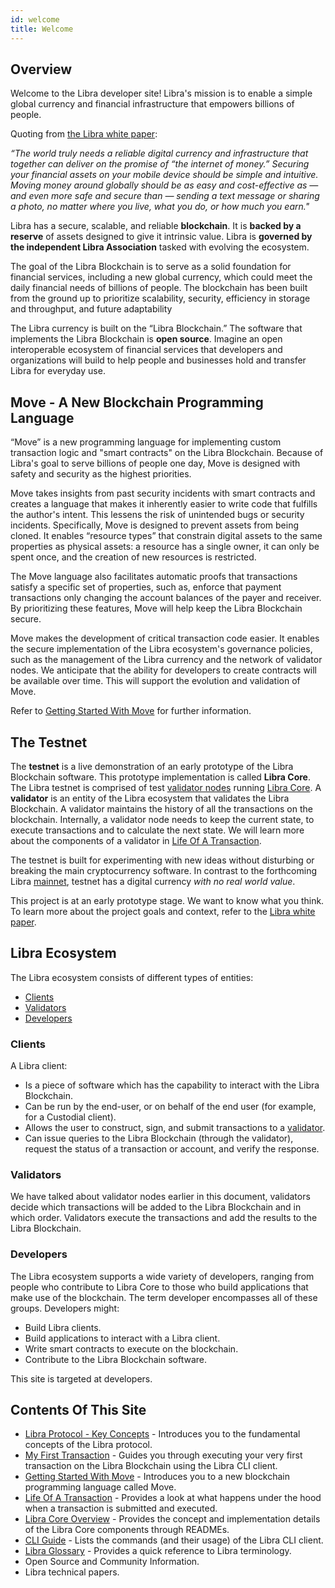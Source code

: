 ```yaml
---
id: welcome
title: Welcome
---
```


## Overview

Welcome to the Libra developer site! Libra's mission is to enable a simple global currency and financial infrastructure that empowers billions of people.

Quoting from [the Libra white paper]():

_“The world truly needs a reliable digital currency and infrastructure that together can deliver on the promise of “the internet of money.” Securing your financial assets on your mobile device should be simple and intuitive. Moving money around globally should be as easy and cost-effective as — and even more safe and secure than — sending a text message or sharing a photo, no matter where you live, what you do, or how much you earn."_

Libra has a secure, scalable, and reliable **blockchain**. It is **backed by a reserve** of assets designed to give it intrinsic value. Libra is **governed by the independent Libra Association** tasked with evolving the ecosystem.

The goal of the Libra Blockchain is to serve as a solid foundation for financial services, including a new global currency, which could meet the daily financial needs of billions of people. The blockchain has been built from the ground up to prioritize scalability, security, efficiency in storage and throughput, and future adaptability

The Libra currency is built on the “Libra Blockchain.” The software that implements the Libra Blockchain is **open source**. Imagine an open interoperable ecosystem of financial services that developers and organizations will build to help people and businesses hold and transfer Libra for everyday use. 

## Move - A New Blockchain Programming Language

“Move” is a new programming language for implementing custom transaction logic and "smart contracts" on the Libra Blockchain. Because of Libra's goal to serve billions of people one day, Move is designed with safety and security as the highest priorities. 

Move takes insights from past security incidents with smart contracts and creates a language that makes it inherently easier to write code that fulfills the author's intent. This lessens the risk of unintended bugs or security incidents. Specifically, Move is designed to prevent assets from being cloned. It enables “resource types” that constrain digital assets to the same properties as physical assets: a resource has a single owner, it can only be spent once, and the creation of new resources is restricted. 

The Move language also facilitates automatic proofs that transactions satisfy a specific set of properties, such as, enforce that payment transactions only changing the account balances of the payer and receiver. By prioritizing these features, Move will help keep the Libra Blockchain secure. 

Move makes the development of critical transaction code easier. It enables the secure implementation of the Libra ecosystem's governance policies, such as the management of the Libra currency and the network of validator nodes. We anticipate that the ability for developers to create contracts will be available over time. This will support the evolution and validation of Move. 

Refer to [Getting Started With Move]() for further information.

## The Testnet

The **testnet** is a live demonstration of an early prototype of the Libra Blockchain software. This prototype implementation is called **Libra Core**. The Libra testnet is comprised of test [validator nodes](reference/glossary/#validator-node) running [Libra Core](reference/glossary/#libra-core). A **validator** is an entity of the Libra ecosystem that validates the Libra Blockchain. A validator maintains the history of all the transactions on the blockchain. Internally, a validator node needs to keep the current state, to execute transactions and to calculate the next state. We will learn more about the components of a validator in [Life Of A Transaction]().

The testnet is built for experimenting with new ideas without disturbing or breaking the main cryptocurrency software. In contrast to the forthcoming Libra [mainnet](reference/glossary/#mainnet), testnet has a digital currency _with no real world value_.

This project is at an early prototype stage. We want to know what you think. To learn more about the project goals and context, refer to the [Libra white paper](). 

## Libra Ecosystem

The Libra ecosystem consists of different types of entities:

* [Clients](#clients)
* [Validators](#validators)
* [Developers](#developers)

### Clients

A Libra client:

* Is a piece of software which has the capability to interact with the Libra Blockchain. 
* Can be run by the end-user, or on behalf of the end user (for example, for a Custodial client). 
* Allows the user to construct, sign, and submit transactions to a [validator](reference/glossary/#validator-node).
* Can issue queries to the Libra Blockchain (through the validator), request the status of a transaction or account, and verify the response. 

### Validators  

We have talked about validator nodes earlier in this document, validators decide which transactions will be added to the Libra Blockchain and in which order. Validators execute the transactions and add the results to the Libra Blockchain. 

### Developers

The Libra ecosystem supports a wide variety of developers, ranging from people who contribute to Libra Core to those who build applications that make use of the blockchain. The term developer encompasses all of these groups. Developers might:

* Build Libra clients.
* Build applications to interact with a Libra client.
* Write smart contracts to execute on the blockchain.
* Contribute to the Libra Blockchain software.

This site is targeted at developers.

## Contents Of This Site

* [Libra Protocol - Key Concepts](libra-protocol) - Introduces you to the fundamental concepts of the Libra protocol.
* [My First Transaction](my-first-transaction) - Guides you through executing your very first transaction on the Libra Blockchain using the Libra CLI client.
* [Getting Started With Move](move-getting-started) - Introduces you to a new blockchain programming language called Move.
* [Life Of A Transaction](life-of-a-transaction) - Provides a look at what happens under the hood when a transaction is submitted and executed.
* [Libra Core Overview](libra-core-overview) - Provides the concept and implementation details of the Libra Core components through READMEs.
* [CLI Guide](libra-cli) - Lists the commands (and their usage) of the Libra CLI client.
* [Libra Glossary](reference/glossary) - Provides a quick reference to Libra terminology.
* Open Source and Community Information.
* Libra technical papers.
